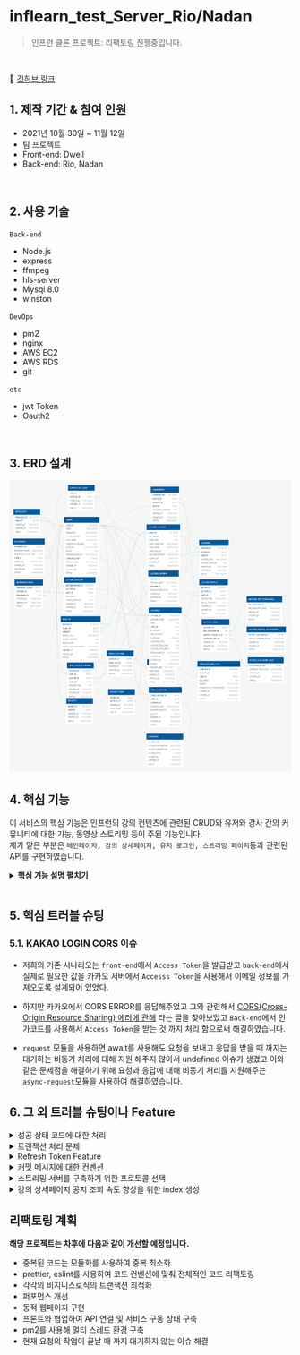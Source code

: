 # inflearn_test_Server_Rio/Nadan

>인프런 클론 프로젝트: 
>리팩토링 진행중입니다.
</br>

📍 [깃허브 링크](https://github.com/Junior-team/inflearn-clone2)
</br>

## 1. 제작 기간 & 참여 인원
- 2021년 10월 30일 ~ 11월 12일
- 팀 프로젝트
- Front-end: Dwell
- Back-end: Rio, Nadan
</br>

## 2. 사용 기술
`Back-end`
- Node.js
- express
- ffmpeg
- hls-server
- Mysql 8.0
- winston

`DevOps`
- pm2
- nginx
- AWS EC2
- AWS RDS
- git

`etc`
- jwt Token
- Oauth2
</br>

## 3. ERD 설계
![img.png](img/img.png)

## 4. 핵심 기능
이 서비스의 핵심 기능은 인프런의 강의 컨텐츠에 관련된 CRUD와
유저와 강사 간의 커뮤니티에 대한 기능, 동영상 스트리밍 등이 주된 기능입니다.  
제가 맡은 부분은 ``메인페이지, 강의 상세페이지, 유저 로그인, 스트리밍 페이지``등과 관련된 API를  구현하였습니다.

<details>
<summary><b>핵심 기능 설명 펼치기</b></summary>
<div markdown="1">

### 4.1. 전체 흐름
![img_1.png](img/img2.png)

### 4.2. 사용자 요청 및 응답
![img.png](img/img3.png)

### 4.3. Route

- **요청 처리** :
    - HTTP Request에 요청된 URL에 매핑된 Controller로 콜백한다.
![img.png](img/img4.png)
### 4.4. Controller

- **Validation 처리와 서비스 요청값 응답** 
    - 사용자가 URL 입력 시 Http 프로토콜을 생략하거나 공백을 넣은 경우,
      에러 상태 코드를 응답해주고 사용자가 요청한 프로토콜에 대한 결과를 리턴한다.
![img.png](img/img5.png)
### 4.5. Service

- **비지니스 로직 처리** 
    - 데이터 유효성 체크와 요청된 수정, 삭제, 저장데이터에 관한 처리를 전담합니다.
    - 저장된 컨텐츠가 정상적으로 저장되었다면 정상 코드를 리턴하고 잘못되었다면 롤백시킨 후 에러코드를 리턴합니다.
![img.png](img/img6.png)
### 4.6. Provider

- **비지니스 로직 처리 및 Validation 확인**
  - 조회에 관련된 로직이나 데이터 검증에 관련된 데이터 처리를 전담합니다.
![img.png](img/img7.png)
### 4.7. DAO

- **데이터 베이스의 관련 데이터 처리**
  - 데이터 베이스에 실제로 접근하여 데이터 저장, 수정, 삭제, 조회등을 처리합니다.
  - 데이터 베이스와 데이터 처리에 대한 결과 정보를 전달합니다.
![img.png](img/img8.png)

</div>
</details>

</br>

## 5. 핵심 트러블 슈팅
### 5.1. KAKAO LOGIN CORS 이슈
- 저희의 기존 시나리오는 ``front-end``에서 ``Access Token``을 발급받고 ``back-end``에서 실제로 필요한 값을
카카오 서버에서 ``Accesss Token``을 사용해서 이메일 정보를 가져오도록 설계되어 있었다.

- 하지만 카카오에서 CORS ERROR를 응답해주었고 그와 관련해서 [CORS(Cross-Origin Resource Sharing) 에러에 관해](https://kakao-tam.tistory.com/81)
라는 글을 찾아보았고 ``Back-end``에서 인가코드를 사용해서 ``Access Token``을 받는 것 까지 처리 함으로써 해결하였습니다.

- ``request`` 모듈을 사용하면 await를 사용해도 요청을 보내고 응답을 받을 때 까지는 대기하는 비동기 처리에 대해 지원 해주지 않아서
undefined 이슈가 생겼고 이와 같은 문제점을 해결하기 위해 요청과 응답에 대해 비동기 처리를 지원해주는 ``async-request``모듈을 사용하여 해결하였습니다.


## 6. 그 외 트러블 슈팅이나 Feature
<details>
<summary>성공 상태 코드에 대한 처리</summary>
<div markdown="1">

- 성공이라는 상태코드는 모두 같은 의미를 담고 있지만 각자 다른 메시지를 응답하도록 설계를 하였습니다. API 개수 만크 각각 만들게 되면 너무 많은 상태를
  관리해야 되기 때문에 메시지를 ``파라미터``로 전달하고 같은 상태코드에 다른 메시지를 응답하도록 설정

### 기존 코드
~~~javascript
// Success
SUCCESS : { "isSuccess": true, "code": 1000, "message":"성공" }
~~~

- 이 상태코드를 계속 사용된다면 모두 같은 응답 메시지를 전달하므로 클라이언트에서는 무엇이 성공했는지 정확히 알 수 없었습니다.

### 개선 코드
~~~javascript
// Success
SUCCESS: function successSet (message) {
  return {"isSuccess": true, "code": 1000, "message":message}
}
~~~

</div>
</details>

<details>
<summary>트랜잭션 처리 문제</summary>
<div markdown="1">

- ``transaction``을 따로 관리하지 않아 로직을 처리하다 문제가 생긴다면 서버가 멈춰버리는 에러가 생겼습니다.
- 아래와 같이 에러가 발생해도 무조건 종료하도록 수정하였습니다.
### 기존 예외 처리
~~~javascript
} catch (err) {
    logger.error(`App - updatePayment Service error\n: ${err.message}`);
    return errResponse(baseResponse.DB_ERROR);
}
~~~
### 수정후 예외 처리
~~~javascript
}catch (err){
  await connection.rollback();
  logger.error(`App - postLectureReview Service error\n: ${err.message}`);
  return errResponse(baseResponse.SERVER_ERROR);
} finally {
  connection.release();
}
~~~
</div>
</details>
<details>
<summary>Refresh Token Feature</summary>
<div markdown="1">

- 쿠키에 저장되어 있는 JWT 토큰을 유효기간을 길게 잡고 사용한다면 외부에서 변조하여 사용 될 수 있는 취약점이 생김
- 따라서 Refresh Token을 같이 발급하여주고 JWT 토큰의 유효기간을 짧게 잡아 유효기간이 지나면 ``Refresh Token``으로 다시
재발급 받는 시나리오로 변경 하였습니다.
</div>
</details>
<details>
<summary> 커밋 메시지에 대한 컨벤션</summary>
<div markdown="1">

- 커밋 메시지를 보고 어떤 의미인지 정확하게 인지를 하고 그의미에 맞는 코드인지 확인을 할 수 있어야 한다.
- 앵귤러에서 실제로 사용하는 커밋 컨벤션을 참조해 [깃 커밋메시지 작성하는 방법](https://codediary21.tistory.com/84)에
블로그로 정리 후 팀원과의 미팅을 통해 규정하였습니다.

</div>
</details>

<details>
<summary> 스트리밍 서버를 구축하기 위한 프로토콜 선택 </summary>
<div markdown="1">

- [코드 확인](https://github.com/dldydtjs2965/inflearn-clone/blob/0530bdbe92d8eba1e2ff5a5e8389bf14750465b0/config/hls-server.js#L4)
- HTTP는 비연결 지향, stateless 프로토콜이기 때문에 스트리밍에 관련하여 쓸 수 있는 프로토콜은 한정적이였습니다.
- [스트리밍 서버를 구현하기 위한 프로토콜 선택](https://codediary21.tistory.com/85) 이라고 정리해놓고 팀원들과 어떤 프로토콜을
선택할지 각각의 어떤 장단점이 있는지 회의 후 HLS 프로토콜로 선정하여 진행하였습니다.

</div>
</details>    
<details>
<summary>강의 상세페이지 공지 조회 속도 향상을 위한 index 생성</summary>
<div markdown="1">
- 강의 상세 페이지 공지에서 보여주는 글에대해 HTML형식을 저장해서 한번에 보여주는 데이터양이 많기 때문에 조회 속도를 향상하기 위해
INDEX를 생성하여 쿼리 속도를 향상 시켰습니다.
</div>
</details>    

## 리팩토링 계획

**해당 프로젝트는 차후에 다음과 같이 개선할 예정입니다.**

- 중복된 코드는 모듈화를 사용하여 중복 최소화
- prettier, eslint를 사용하여 코드 컨벤션에 맞춰 전체적인 코드 리팩토링
- 각각의 비지니스로직의 트랜잭션 최적화
- 퍼포먼스 개선
- 동적 웹페이지 구현
- 프론트와 협업하여 API 연결 및 서비스 구동 상태 구축
- pm2를 사용해 멀티 스레드 환경 구축
- 현재 요청의 작업이 끝날 때 까지 대기하지 않는 이슈 해결
